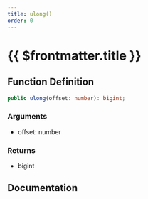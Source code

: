 ```yaml
---
title: ulong()
order: 0
---
```


# {{ $frontmatter.title }}

## Function Definition

```ts
public ulong(offset: number): bigint;
```

### Arguments

* offset: number

### Returns

* bigint

## Documentation

<!--@include: ./parts/ulong.md-->
